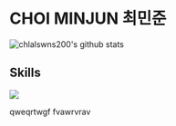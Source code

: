 # CHOI MINJUN 최민준
![chlalswns200's github stats](https://github-readme-stats.vercel.app/api?username=chlalswns200&show_icons=true)

## Skills
<img src="https://img.shields.io/badge/Python-3776AB?style=flat-square&logo=python&logoColor=white"/>

qweqrtwgf
fvawrvrav
